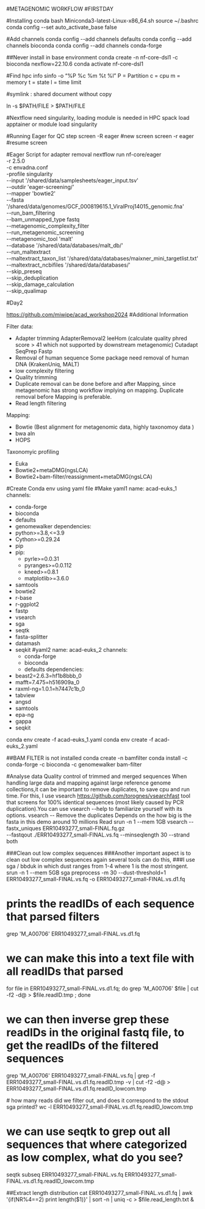 #METAGENOMIC WORKFLOW
#FIRSTDAY

#Installing conda
bash Miniconda3-latest-Linux-x86_64.sh
source ~/.bashrc
conda config --set auto_activate_base false

#Add channels
conda config --add channels defaults
conda config --add channels bioconda
conda config --add channels conda-forge

##Never install in base environment
conda create -n nf-core-dsl1 -c bioconda nexflow=22.10.6
conda activate nf-core-dsl1

#Find hpc info
sinfo -o “%P %c %m %t %l”
P = Partition
c = cpu
m = memory
t = state
l = time limit

#symlink : shared document without copy

ln -s $PATH/FILE > $PATH/FILE

#Nextflow need singularity, loading module is needed in HPC
spack load apptainer
or
module load singularity

#Running Eager for QC step
screen -R eager #new screen
screen -r eager #resume screen

#Eager Script for adapter removal
nextflow run nf-core/eager \
-r 2.5.0 \
-c envadna.conf \
-profile singularity \
--input '/shared/data/samplesheets/eager_input.tsv' \
--outdir 'eager-screening/' \
--mapper 'bowtie2' \
--fasta '/shared/data/genomes/GCF_000819615.1_ViralProj14015_genomic.fna' \
--run_bam_filtering \
--bam_unmapped_type fastq \
--metagenomic_complexity_filter \
--run_metagenomic_screening \
--metagenomic_tool 'malt' \
--database '/shared/data/databases/malt_db/' \
--run_maltextract \
--maltextract_taxon_list '/shared/data/databases/maixner_mini_targetlist.txt' \
--maltextract_ncbifiles '/shared/data/databases/' \
--skip_preseq \
--skip_deduplication \
--skip_damage_calculation \
--skip_qualimap


#Day2

https://github.com/miwipe/acad_workshop2024
#Additional Information

Filter data:
- Adapter trimming
  AdapterRemoval2
  leeHom (calculate quality phred score > 41 which not supported by downstream metagenomic)
  Cutadapt
  SeqPrep
  Fastp
- Removal of human sequence
  Some package need removal of human DNA (KrakenUniq, MALT)
- low complexity filtering
- Quality trimming
- Duplicate removal can be done before and after Mapping, since metagenomic has strong workflow implying on mapping. Duplicate removal before Mapping is preferable.
- Read length filtering

Mapping:
- Bowtie (Best alignment for metagenomic data, highly taxonomoy data )
- bwa aln
- HOPS

Taxonomyic profiling
- Euka
- Bowtie2+metaDMG(ngsLCA)
- Bowtie2+bam-filter/reassignment+metaDMG(ngsLCA)


#Create Conda env using yaml file
#Make yaml1
name: acad-euks_1
channels:
  - conda-forge
  - bioconda
  - defaults
  - genomewalker
dependencies:
  - python>=3.8,<=3.9
  - Cython>=0.29.24
  - pip
  - pip:
      - pyrle>=0.0.31
      - pyranges>=0.0.112
      - kneed>=0.8.1
      - matplotlib>=3.6.0
  - samtools
  - bowtie2
  - r-base
  - r-ggplot2
  - fastp
  - vsearch
  - sga
  - seqtk
  - fasta-splitter
  - datamash
  - seqkit
#yaml2
name: acad-euks_2
  channels:
    - conda-forge
    - bioconda
    - defaults
  dependencies:
  - beast2=2.6.3=hf1b8bbb_0
  - mafft=7.475=h516909a_0
  - raxml-ng=1.0.1=h7447c1b_0
  - tabview
  - angsd
  - samtools
  - epa-ng
  - gappa
  - seqkit

conda env create -f acad-euks_1.yaml
conda env create -f acad-euks_2.yaml

##BAM FILTER is not installed
conda create -n bamfilter
conda install -c conda-forge -c bioconda -c genomewalker bam-filter



#Analyse data
Quality control of trimmed and merged sequences
When handling large data and mapping against large reference genome collections,it can be important to remove duplicates, to save cpu and run time. For this, I use vsearch https://github.com/torognes/vsearchfast tool that screens for 100% identical sequences (most likely caused by PCR duplication).You can use vsearch --help to familiarize yourself with its options.
vsearch -- Remove the duplicates
Depends on the how big is the fasta in this demo around 10 millions Read
srun -n 1 --mem 1GB  vsearch --fastx_uniques ERR10493277_small-FINAL.fq.gz \
--fastqout ./ERR10493277_small-FINAL.vs.fq --minseqlength 30 --strand both


###Clean out low complex sequences
###Another important aspect is to clean out low complex sequences again several tools can do this,
###I use sga / bbduk in which dust ranges from 1-4 where 1 is the most stringent.
srun -n 1 --mem 5GB sga preprocess -m 30 --dust-threshold=1 ERR10493277_small-FINAL.vs.fq  -o ERR10493277_small-FINAL.vs.d1.fq

# prints the readIDs of each sequence that parsed filters
grep 'M_A00706' ERR10493277_small-FINAL.vs.d1.fq

# we can make this into a text file with all readIDs that parsed
for file in ERR10493277_small-FINAL.vs.d1.fq; do grep 'M_A00706' $file | cut -f2 -d@ > $file.readID.tmp ; done

# we can then inverse grep these readIDs in the original fastq file, to get the readIDs of the filtered sequences
grep 'M_A00706' ERR10493277_small-FINAL.vs.fq | grep -f ERR10493277_small-FINAL.vs.d1.fq.readID.tmp -v | cut -f2 -d@ > ERR10493277_small-FINAL.vs.d1.fq.readID_lowcom.tmp

# how many reads did we filter out, and does it correspond to the stdout sga printed?
wc -l ERR10493277_small-FINAL.vs.d1.fq.readID_lowcom.tmp

# we can use seqtk to grep out all sequences that where categorized as low complex, what do you see?
seqtk subseq ERR10493277_small-FINAL.vs.fq ERR10493277_small-FINAL.vs.d1.fq.readID_lowcom.tmp


##Extract length distribution
cat ERR10493277_small-FINAL.vs.d1.fq | awk '{if(NR%4==2) print length($1)}' | sort -n | uniq -c > $file.read_length.txt &
